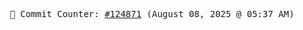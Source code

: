 <p align="center">
    <samp>
        📮 Commit Counter: <a href="https://github.com/Javascript-void0/Javascript-void0/commits/main">#124871</a> (August 08, 2025 @ 05:37 AM)
    </samp>
</p>